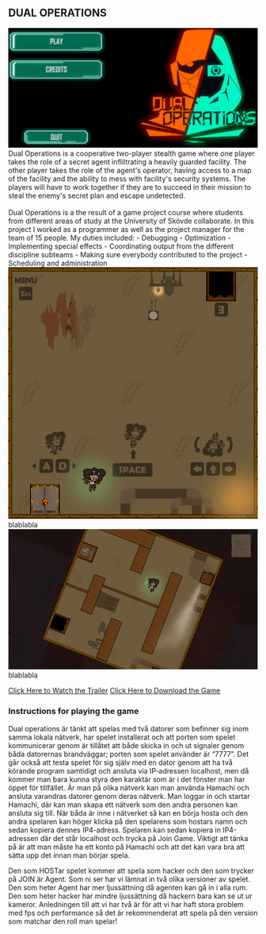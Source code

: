 ## DUAL OPERATIONS
<img src="images/DO_1.png?raw=true"/>
Dual Operations is a cooperative two-player stealth game where one player takes the role of a secret agent infliltrating a heavily guarded facility. The other player takes the role of the agent's operator, having access to a map of the facility and the ability to mess with facility's security systems.
The players will have to work together if they are to succeed in their mission to steal the enemy's secret plan and escape undetected.
<br><br>
Dual Operations is a the result of a game project course where students from different areas of study at the University of Skövde collaborate. In this project I worked as a programmer as well as the project manager for the team of 15 people. My duties included:
 - Debugging
 - Optimization
 - Implementing special effects
 - Coordinating output from the different discipline subteams
 - Making sure everybody contributed to the project
 - Scheduling and administration

<img src="images/DOWN_2.png?raw=true"/>
blablabla
<img src="images/DOWN_3.png?raw=true"/>
blablabla

[Click Here to Watch the Trailer](https://drive.google.com/file/d/1cgWPX_1l5-SUCnhm9ML_PIRVdCxnt-gk/view?usp=sharing)
[Click Here to Download the Game](https://drive.google.com/file/d/1LFYAVFDFm7m9Op3bN05J7dILKCGaxqve/view?usp=sharing)

### Instructions for playing the game
Dual operations är tänkt att spelas med två datorer som befinner sig inom samma lokala nätverk, har spelet installerat och att porten som spelet kommunicerar genom är tillåtet att både skicka in och ut signaler genom båda datorernas brandväggar; porten som spelet använder är “7777”.
Det går också att testa spelet för sig själv med en dator genom att ha två körande program samtidigt och ansluta via IP-adressen localhost, men då kommer man bara kunna styra den karaktär som är i det fönster man har öppet för tillfället.
Är man på olika nätverk kan man använda  Hamachi och ansluta varandras datorer genom deras nätverk. Man loggar in och startar Hamachi, där kan man skapa ett nätverk som den andra personen kan ansluta sig till. När båda är inne i nätverket så kan en börja hosta och den andra spelaren kan höger klicka på den spelarens som hostars namn och sedan kopiera dennes IP4-adress. Spelaren kan sedan kopiera in IP4-adressen där det står localhost och trycka på Join Game. Viktigt att tänka på är att man måste ha ett konto på Hamachi och att det kan vara bra att sätta upp det innan man börjar spela.

Den som HOSTar spelet kommer att spela som hacker och den som trycker på JOIN är Agent. Som ni ser har vi lämnat in två olika versioner av spelet. Den som heter Agent har mer ljussättning då agenten kan gå in i alla rum. Den som heter hacker har mindre ljussättning då hackern bara kan se ut ur kameror. Anledningen till att vi har två är för att vi har haft stora problem med fps och performance så det är rekommenderat att spela på den version som matchar den roll man spelar!
